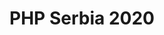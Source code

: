 ---
website: https://2020.phpsrbija.rs/
title: PHP Serbia 2020
country_code: rs
location: Belgrade, Serbia
description: The main PHP event in the region.
date_start: 2020-05-21
date_end: 2020-05-23
---